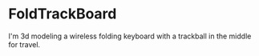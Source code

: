 # FoldTrackBoard
I'm 3d modeling a wireless folding keyboard with a trackball in the middle for travel.
